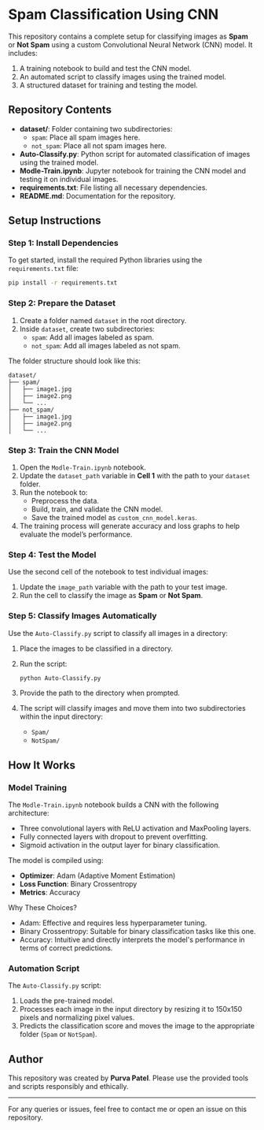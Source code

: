 # Spam Classification Using CNN

This repository contains a complete setup for classifying images as **Spam** or **Not Spam** using a custom Convolutional Neural Network (CNN) model. It includes:

1. A training notebook to build and test the CNN model.
2. An automated script to classify images using the trained model.
3. A structured dataset for training and testing the model.

## Repository Contents

- **dataset/**: Folder containing two subdirectories:
  - `spam`: Place all spam images here.
  - `not_spam`: Place all not spam images here.
- **Auto-Classify.py**: Python script for automated classification of images using the trained model.
- **Modle-Train.ipynb**: Jupyter notebook for training the CNN model and testing it on individual images.
- **requirements.txt**: File listing all necessary dependencies.
- **README.md**: Documentation for the repository.

## Setup Instructions

### Step 1: Install Dependencies

To get started, install the required Python libraries using the `requirements.txt` file:

```bash
pip install -r requirements.txt
```

### Step 2: Prepare the Dataset

1. Create a folder named `dataset` in the root directory.
2. Inside `dataset`, create two subdirectories:
   - `spam`: Add all images labeled as spam.
   - `not_spam`: Add all images labeled as not spam.

The folder structure should look like this:

```
dataset/
├── spam/
│   ├── image1.jpg
│   ├── image2.png
│   └── ...
├── not_spam/
│   ├── image1.jpg
│   ├── image2.png
│   └── ...
```

### Step 3: Train the CNN Model

1. Open the `Modle-Train.ipynb` notebook.
2. Update the `dataset_path` variable in **Cell 1** with the path to your `dataset` folder.
3. Run the notebook to:
   - Preprocess the data.
   - Build, train, and validate the CNN model.
   - Save the trained model as `custom_cnn_model.keras`.
4. The training process will generate accuracy and loss graphs to help evaluate the model’s performance.

### Step 4: Test the Model

Use the second cell of the notebook to test individual images:

1. Update the `image_path` variable with the path to your test image.
2. Run the cell to classify the image as **Spam** or **Not Spam**.

### Step 5: Classify Images Automatically

Use the `Auto-Classify.py` script to classify all images in a directory:

1. Place the images to be classified in a directory.
2. Run the script:

   ```bash
   python Auto-Classify.py
   ```

3. Provide the path to the directory when prompted.
4. The script will classify images and move them into two subdirectories within the input directory:
   - `Spam/`
   - `NotSpam/`

## How It Works

### Model Training

The `Modle-Train.ipynb` notebook builds a CNN with the following architecture:

- Three convolutional layers with ReLU activation and MaxPooling layers.
- Fully connected layers with dropout to prevent overfitting.
- Sigmoid activation in the output layer for binary classification.

The model is compiled using:
- **Optimizer**: Adam (Adaptive Moment Estimation)
- **Loss Function**: Binary Crossentropy
- **Metrics**: Accuracy

Why These Choices?
- Adam: Effective and requires less hyperparameter tuning.
- Binary Crossentropy: Suitable for binary classification tasks like this one.
- Accuracy: Intuitive and directly interprets the model's performance in terms of correct predictions.

### Automation Script

The `Auto-Classify.py` script:

1. Loads the pre-trained model.
2. Processes each image in the input directory by resizing it to 150x150 pixels and normalizing pixel values.
3. Predicts the classification score and moves the image to the appropriate folder (`Spam` or `NotSpam`).

## Author

This repository was created by **Purva Patel**. Please use the provided tools and scripts responsibly and ethically.

---

For any queries or issues, feel free to contact me or open an issue on this repository.

